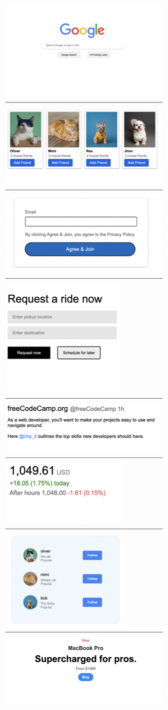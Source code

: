 <img src="Post-100/google.png" width="880px" > <hr>
<img src="Post-100/facebook.png"><hr>
<img src="Post-100/login.png" width="580px"><hr>
<img src="Post-100/uber.png" width="380px"><hr>
<img src="Post-100/post.png" width="580px"><hr>
<img src="Post-100/stock.png" width="380px"><hr>
<img src="Post-100/flex.png" width="380px"><hr>
<img src="Post-100/macbook.png">
